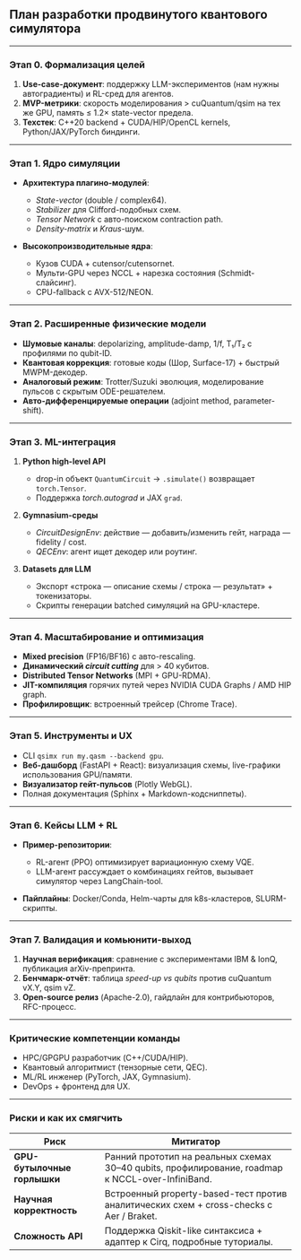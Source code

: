 ## План разработки продвинутого квантового симулятора

---

### Этап 0. Формализация целей

1. **Use-case-документ**: поддержку LLM-экспериментов (нам нужны автоградиенты) и RL-сред для агентов.
2. **MVP-метрики**: скорость моделирования > cuQuantum/qsim на тех же GPU, память ≤ 1.2× state-vector предела.
3. **Техстек**: C++20 backend + CUDA/HIP/OpenCL kernels, Python/JAX/PyTorch биндинги.

---

### Этап 1. Ядро симуляции

* **Архитектура плагино-модулей**:

  * *State-vector* (double / complex64).
  * *Stabilizer* для Clifford-подобных схем.
  * *Tensor Network* с авто-поиском contraction path.
  * *Density-matrix* и *Kraus*-шум.
* **Высокопроизводительные ядра**:

  * Кузов CUDA + cutensor/cutensornet.
  * Мульти-GPU через NCCL + нарезка состояния (Schmidt-слайсинг).
  * CPU-fallback с AVX-512/NEON.

---

### Этап 2. Расширенные физические модели

* **Шумовые каналы**: depolarizing, amplitude-damp, 1/f, T₁/T₂ с профилями по qubit-ID.
* **Квантовая коррекция**: готовые коды (Шор, Surface-17) + быстрый MWPM-декодер.
* **Аналоговый режим**: Trotter/Suzuki эволюция, моделирование пульсов с скрытым ODE-решателем.
* **Авто-дифференцируемые операции** (adjoint method, parameter-shift).

---

### Этап 3. ML-интеграция

1. **Python high-level API**

   * drop-in объект `QuantumCircuit` → `.simulate()` возвращает `torch.Tensor`.
   * Поддержка *torch.autograd* и JAX `grad`.
2. **Gymnasium-среды**

   * *CircuitDesignEnv*: действие — добавить/изменить гейт, награда — fidelity / cost.
   * *QECEnv*: агент ищет декодер или роутинг.
3. **Datasets для LLM**

   * Экспорт «строка — описание схемы / строка — результат» + токенизаторы.
   * Скрипты генерации batched симуляций на GPU-кластере.

---

### Этап 4. Масштабирование и оптимизация

* **Mixed precision** (FP16/BF16) с авто-rescaling.
* **Динамический *circuit cutting*** для > 40 кубитов.
* **Distributed Tensor Networks** (MPI + GPU-RDMA).
* **JIT-компиляция** горячих путей через NVIDIA CUDA Graphs / AMD HIP graph.
* **Профилировщик**: встроенный трейсер (Chrome Trace).

---

### Этап 5. Инструменты и UX

* CLI `qsimx run my.qasm --backend gpu`.
* **Веб-дашборд** (FastAPI + React): визуализация схемы, live-графики использования GPU/памяти.
* **Визуализатор гейт-пульсов** (Plotly WebGL).
* Полная документация (Sphinx + Markdown-кодсниппеты).

---

### Этап 6. Кейсы LLM + RL

* **Пример-репозитории**:

  * RL-агент (PPO) оптимизирует вариационную схему VQE.
  * LLM-агент рассуждает о комбинациях гейтов, вызывает симулятор через LangChain-tool.
* **Пайплайны**: Docker/Conda, Helm-чарты для k8s-кластеров, SLURM-скрипты.

---

### Этап 7. Валидация и комьюнити-выход

1. **Научная верификация**: сравнение с экспериментами IBM & IonQ, публикация arXiv-препринта.
2. **Бенчмарк-отчёт**: таблица *speed-up vs qubits* против cuQuantum vX.Y, qsim vZ.
3. **Open-source релиз** (Apache-2.0), гайдлайн для контрибьюторов, RFC-процесс.

---

### Критические компетенции команды

* HPC/GPGPU разработчик (C++/CUDA/HIP).
* Квантовый алгоритмист (тензорные сети, QEC).
* ML/RL инженер (PyTorch, JAX, Gymnasium).
* DevOps + фронтенд для UX.

---

### Риски и как их смягчить

| Риск                        | Митигатор                                                                                        |
| --------------------------- | ------------------------------------------------------------------------------------------------ |
| **GPU-бутылочные горлышки** | Ранний прототип на реальных схемах 30–40 qubits, профилирование, roadmap к NCCL-over-InfiniBand. |
| **Научная корректность**    | Встроенный property-based-тест против аналитических схем + cross-checks с Aer / Braket.          |
| **Сложность API**           | Поддержка Qiskit-like синтаксиса + адаптер к Cirq, подробные туториалы.                          |
